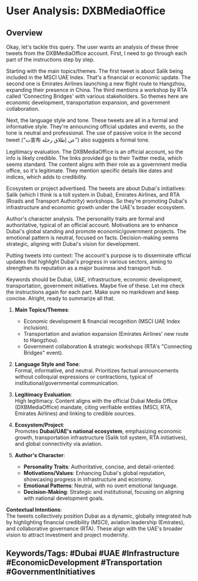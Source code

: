 # User Analysis: DXBMediaOffice

## Overview

<think>
Okay, let's tackle this query. The user wants an analysis of these three tweets from the DXBMediaOffice account. First, I need to go through each part of the instructions step by step.

Starting with the main topics/themes. The first tweet is about Salik being included in the MSCI UAE Index. That's a financial or economic update. The second one is Emirates Airlines launching a new flight route to Hangzhou, expanding their presence in China. The third mentions a workshop by RTA called 'Connecting Bridges' with various stakeholders. So themes here are economic development, transportation expansion, and government collaboration.

Next, the language style and tone. These tweets are all in a formal and informative style. They're announcing official updates and events, so the tone is neutral and professional. The use of passive voice in the second tweet ("ت宣布 عن إطلاق رحلة") also suggests a formal tone.

Legitimacy evaluation. The DXBMediaOffice is an official account, so the info is likely credible. The links provided go to their Twitter media, which seems standard. The content aligns with their role as a government media office, so it's legitimate. They mention specific details like dates and indices, which adds to credibility.

Ecosystem or project advertised. The tweets are about Dubai's initiatives: Salik (which I think is a toll system in Dubai), Emirates Airlines, and RTA (Roads and Transport Authority) workshops. So they're promoting Dubai's infrastructure and economic growth under the UAE's broader ecosystem.

Author's character analysis. The personality traits are formal and authoritative, typical of an official account. Motivations are to enhance Dubai's global standing and promote economic/government projects. The emotional pattern is neutral, focused on facts. Decision-making seems strategic, aligning with Dubai's vision for development.

Putting tweets into context: The account's purpose is to disseminate official updates that highlight Dubai's progress in various sectors, aiming to strengthen its reputation as a major business and transport hub.

Keywords should be Dubai, UAE, infrastructure, economic development, transportation, government initiatives. Maybe five of these. Let me check the instructions again for each part. Make sure no markdown and keep concise. Alright, ready to summarize all that.
</think>

1. **Main Topics/Themes**:  
   - Economic development & financial recognition (MSCI UAE Index inclusion).  
   - Transportation and aviation expansion (Emirates Airlines' new route to Hangzhou).  
   - Government collaboration & strategic workshops (RTA's "Connecting Bridges" event).  

2. **Language Style and Tone**:  
   Formal, informative, and neutral. Prioritizes factual announcements without colloquial expressions or contractions, typical of institutional/governmental communication.  

3. **Legitimacy Evaluation**:  
   High legitimacy. Content aligns with the official Dubai Media Office (DXBMediaOffice) mandate, citing verifiable entities (MSCI, RTA, Emirates Airlines) and linking to credible sources.  

4. **Ecosystem/Project**:  
   Promotes **Dubai/UAE's national ecosystem**, emphasizing economic growth, transportation infrastructure (Salik toll system, RTA initiatives), and global connectivity via aviation.  

5. **Author's Character**:  
   - **Personality Traits**: Authoritative, concise, and detail-oriented.  
   - **Motivations/Values**: Enhancing Dubai's global reputation, showcasing progress in infrastructure and economy.  
   - **Emotional Patterns**: Neutral, with no overt emotional language.  
   - **Decision-Making**: Strategic and institutional, focusing on aligning with national development goals.  

**Contextual Intentions**:  
The tweets collectively position Dubai as a dynamic, globally integrated hub by highlighting financial credibility (MSCI), aviation leadership (Emirates), and collaborative governance (RTA). These align with the UAE's broader vision to attract investment and project modernity.  

Keywords/Tags: #Dubai #UAE #Infrastructure #EconomicDevelopment #Transportation #GovernmentInitiatives
---
